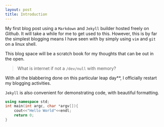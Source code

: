 ```yaml
---
layout: post
title: Introduction
---
```

My first blog post using a `Markdown` and `Jekyll` builder hosted freely on *Github*. It will take a while for me to get used to this. However, this is by far the simplest blogging means I have seen with by simply using `vim` and `git` on a linux shell.

This blog space will be a scratch book for my thoughts that can be out in the open.

> What is internet if not a `/dev/null` with memory? 

<div class="message"> 
  With all the blabbering done on this particular leap day**, I officially restart my blogging activities.
</div>

`Jekyll` is also convenient for demonstrating code, with beautiful formatting.

```cpp
using namespace std;
int main(int argc, char *argv[]){
	cout<<"Hello World"<<endl;
	return 0;
}
```
